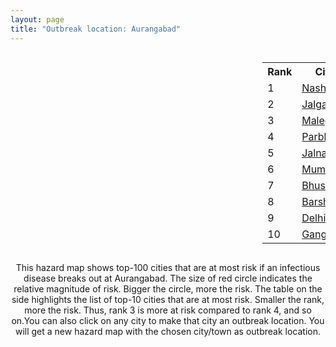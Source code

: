 ```yaml
---
layout: page
title: "Outbreak location: Aurangabad"
---
```

<div style="width: 100%; overflow: auto;">
<div style="width: 75%; float: left;">
<div id="mapid">
<script src="https://buda-magenta.github.io/hazard_map/load_map.js"></script>

<script>
var marker_outbreak = L.marker([19.877263, 75.339024],{"autoPan": true}).addTo(map); marker_outbreak.bindTooltip("Aurangabad").openTooltip();

var circle_1 = L.circle([20.011247, 73.790236], {"pane": "markerPane", "color": "red", "fill": true, "fillOpacity": 0.2, "fillRule": "evenodd", "lineCap": "round", "lineJoin": "round", "opacity": 1.0, "radius": 177849, "stroke": true, "weight": 3}).addTo(map);
circle_1.bindTooltip("Nashik<br>rank: 1<br>hazard index: 0.177849")
circle_1.bindPopup('<a href="https://buda-magenta.github.io/hazard_map/Nashik">Nashik</a>')

var circle_2 = L.circle([20.843512, 75.525927], {"pane": "markerPane", "color": "red", "fill": true, "fillOpacity": 0.2, "fillRule": "evenodd", "lineCap": "round", "lineJoin": "round", "opacity": 1.0, "radius": 66192, "stroke": true, "weight": 3}).addTo(map);
circle_2.bindTooltip("Jalgaon<br>rank: 2<br>hazard index: 0.066192")
circle_2.bindPopup('<a href="https://buda-magenta.github.io/hazard_map/Jalgaon">Jalgaon</a>')

var circle_3 = L.circle([20.259399, 76.976203], {"pane": "markerPane", "color": "red", "fill": true, "fillOpacity": 0.2, "fillRule": "evenodd", "lineCap": "round", "lineJoin": "round", "opacity": 1.0, "radius": 27028, "stroke": true, "weight": 3}).addTo(map);
circle_3.bindTooltip("Malegaon<br>rank: 3<br>hazard index: 0.027028")
circle_3.bindPopup('<a href="https://buda-magenta.github.io/hazard_map/Malegaon">Malegaon</a>')

var circle_4 = L.circle([19.290314, 76.602903], {"pane": "markerPane", "color": "red", "fill": true, "fillOpacity": 0.2, "fillRule": "evenodd", "lineCap": "round", "lineJoin": "round", "opacity": 1.0, "radius": 26190, "stroke": true, "weight": 3}).addTo(map);
circle_4.bindTooltip("Parbhani<br>rank: 4<br>hazard index: 0.026190")
circle_4.bindPopup('<a href="https://buda-magenta.github.io/hazard_map/Parbhani">Parbhani</a>')

var circle_5 = L.circle([19.918233, 75.868625], {"pane": "markerPane", "color": "red", "fill": true, "fillOpacity": 0.2, "fillRule": "evenodd", "lineCap": "round", "lineJoin": "round", "opacity": 1.0, "radius": 21846, "stroke": true, "weight": 3}).addTo(map);
circle_5.bindTooltip("Jalna<br>rank: 5<br>hazard index: 0.021846")
circle_5.bindPopup('<a href="https://buda-magenta.github.io/hazard_map/Jalna">Jalna</a>')

var circle_6 = L.circle([19.075990, 72.877393], {"pane": "markerPane", "color": "red", "fill": true, "fillOpacity": 0.2, "fillRule": "evenodd", "lineCap": "round", "lineJoin": "round", "opacity": 1.0, "radius": 17786, "stroke": true, "weight": 3}).addTo(map);
circle_6.bindTooltip("Mumbai<br>rank: 6<br>hazard index: 0.017787")
circle_6.bindPopup('<a href="https://buda-magenta.github.io/hazard_map/Mumbai">Mumbai</a>')

var circle_7 = L.circle([20.993276, 75.839983], {"pane": "markerPane", "color": "red", "fill": true, "fillOpacity": 0.2, "fillRule": "evenodd", "lineCap": "round", "lineJoin": "round", "opacity": 1.0, "radius": 11070, "stroke": true, "weight": 3}).addTo(map);
circle_7.bindTooltip("Bhusawal<br>rank: 7<br>hazard index: 0.011071")
circle_7.bindPopup('<a href="https://buda-magenta.github.io/hazard_map/Bhusawal">Bhusawal</a>')

var circle_8 = L.circle([18.182992, 75.743925], {"pane": "markerPane", "color": "red", "fill": true, "fillOpacity": 0.2, "fillRule": "evenodd", "lineCap": "round", "lineJoin": "round", "opacity": 1.0, "radius": 7227, "stroke": true, "weight": 3}).addTo(map);
circle_8.bindTooltip("Barshi<br>rank: 8<br>hazard index: 0.007228")
circle_8.bindPopup('<a href="https://buda-magenta.github.io/hazard_map/Barshi">Barshi</a>')

var circle_9 = L.circle([28.651718, 77.221939], {"pane": "markerPane", "color": "red", "fill": true, "fillOpacity": 0.2, "fillRule": "evenodd", "lineCap": "round", "lineJoin": "round", "opacity": 1.0, "radius": 5105, "stroke": true, "weight": 3}).addTo(map);
circle_9.bindTooltip("Delhi<br>rank: 9<br>hazard index: 0.005106")
circle_9.bindPopup('<a href="https://buda-magenta.github.io/hazard_map/Delhi">Delhi</a>')

var circle_10 = L.circle([19.794750, 75.077922], {"pane": "markerPane", "color": "red", "fill": true, "fillOpacity": 0.2, "fillRule": "evenodd", "lineCap": "round", "lineJoin": "round", "opacity": 1.0, "radius": 4424, "stroke": true, "weight": 3}).addTo(map);
circle_10.bindTooltip("Gangapur<br>rank: 10<br>hazard index: 0.004425")
circle_10.bindPopup('<a href="https://buda-magenta.github.io/hazard_map/Gangapur">Gangapur</a>')

var circle_11 = L.circle([21.365999, 74.284004], {"pane": "markerPane", "color": "red", "fill": true, "fillOpacity": 0.2, "fillRule": "evenodd", "lineCap": "round", "lineJoin": "round", "opacity": 1.0, "radius": 3610, "stroke": true, "weight": 3}).addTo(map);
circle_11.bindTooltip("Nandurbar<br>rank: 11<br>hazard index: 0.003611")
circle_11.bindPopup('<a href="https://buda-magenta.github.io/hazard_map/Nandurbar">Nandurbar</a>')

var circle_12 = L.circle([19.250000, 74.750000], {"pane": "markerPane", "color": "red", "fill": true, "fillOpacity": 0.2, "fillRule": "evenodd", "lineCap": "round", "lineJoin": "round", "opacity": 1.0, "radius": 3582, "stroke": true, "weight": 3}).addTo(map);
circle_12.bindTooltip("Ahmadnagar<br>rank: 12<br>hazard index: 0.003583")
circle_12.bindPopup('<a href="https://buda-magenta.github.io/hazard_map/Ahmadnagar">Ahmadnagar</a>')

var circle_13 = L.circle([19.169335, 77.311013], {"pane": "markerPane", "color": "red", "fill": true, "fillOpacity": 0.2, "fillRule": "evenodd", "lineCap": "round", "lineJoin": "round", "opacity": 1.0, "radius": 3181, "stroke": true, "weight": 3}).addTo(map);
circle_13.bindTooltip("Nanded Waghala<br>rank: 13<br>hazard index: 0.003182")
circle_13.bindPopup('<a href="https://buda-magenta.github.io/hazard_map/Nanded_Waghala">Nanded Waghala</a>')

var circle_14 = L.circle([19.194329, 72.970178], {"pane": "markerPane", "color": "red", "fill": true, "fillOpacity": 0.2, "fillRule": "evenodd", "lineCap": "round", "lineJoin": "round", "opacity": 1.0, "radius": 2588, "stroke": true, "weight": 3}).addTo(map);
circle_14.bindTooltip("Thane<br>rank: 14<br>hazard index: 0.002589")
circle_14.bindPopup('<a href="https://buda-magenta.github.io/hazard_map/Thane">Thane</a>')

var circle_15 = L.circle([17.388786, 78.461065], {"pane": "markerPane", "color": "red", "fill": true, "fillOpacity": 0.2, "fillRule": "evenodd", "lineCap": "round", "lineJoin": "round", "opacity": 1.0, "radius": 2583, "stroke": true, "weight": 3}).addTo(map);
circle_15.bindTooltip("Hyderabad<br>rank: 15<br>hazard index: 0.002584")
circle_15.bindPopup('<a href="https://buda-magenta.github.io/hazard_map/Hyderabad">Hyderabad</a>')

var circle_16 = L.circle([21.170200, 72.831100], {"pane": "markerPane", "color": "red", "fill": true, "fillOpacity": 0.2, "fillRule": "evenodd", "lineCap": "round", "lineJoin": "round", "opacity": 1.0, "radius": 2437, "stroke": true, "weight": 3}).addTo(map);
circle_16.bindTooltip("Surat<br>rank: 16<br>hazard index: 0.002437")
circle_16.bindPopup('<a href="https://buda-magenta.github.io/hazard_map/Surat">Surat</a>')

var circle_17 = L.circle([21.145629, 80.268387], {"pane": "markerPane", "color": "red", "fill": true, "fillOpacity": 0.2, "fillRule": "evenodd", "lineCap": "round", "lineJoin": "round", "opacity": 1.0, "radius": 2193, "stroke": true, "weight": 3}).addTo(map);
circle_17.bindTooltip("Gondiya<br>rank: 17<br>hazard index: 0.002194")
circle_17.bindPopup('<a href="https://buda-magenta.github.io/hazard_map/Gondiya">Gondiya</a>')

var circle_18 = L.circle([18.521428, 73.854454], {"pane": "markerPane", "color": "red", "fill": true, "fillOpacity": 0.2, "fillRule": "evenodd", "lineCap": "round", "lineJoin": "round", "opacity": 1.0, "radius": 1756, "stroke": true, "weight": 3}).addTo(map);
circle_18.bindTooltip("Pune<br>rank: 18<br>hazard index: 0.001757")
circle_18.bindPopup('<a href="https://buda-magenta.github.io/hazard_map/Pune">Pune</a>')

var circle_19 = L.circle([23.160894, 79.949770], {"pane": "markerPane", "color": "red", "fill": true, "fillOpacity": 0.2, "fillRule": "evenodd", "lineCap": "round", "lineJoin": "round", "opacity": 1.0, "radius": 1618, "stroke": true, "weight": 3}).addTo(map);
circle_19.bindTooltip("Jabalpur<br>rank: 19<br>hazard index: 0.001619")
circle_19.bindPopup('<a href="https://buda-magenta.github.io/hazard_map/Jabalpur">Jabalpur</a>')

var circle_20 = L.circle([25.438130, 81.833800], {"pane": "markerPane", "color": "red", "fill": true, "fillOpacity": 0.2, "fillRule": "evenodd", "lineCap": "round", "lineJoin": "round", "opacity": 1.0, "radius": 1502, "stroke": true, "weight": 3}).addTo(map);
circle_20.bindTooltip("Allahabad<br>rank: 20<br>hazard index: 0.001502")
circle_20.bindPopup('<a href="https://buda-magenta.github.io/hazard_map/Allahabad">Allahabad</a>')

var circle_21 = L.circle([21.149813, 79.082056], {"pane": "markerPane", "color": "red", "fill": true, "fillOpacity": 0.2, "fillRule": "evenodd", "lineCap": "round", "lineJoin": "round", "opacity": 1.0, "radius": 1396, "stroke": true, "weight": 3}).addTo(map);
circle_21.bindTooltip("Nagpur<br>rank: 21<br>hazard index: 0.001397")
circle_21.bindPopup('<a href="https://buda-magenta.github.io/hazard_map/Nagpur">Nagpur</a>')

var circle_22 = L.circle([19.439885, 72.880383], {"pane": "markerPane", "color": "red", "fill": true, "fillOpacity": 0.2, "fillRule": "evenodd", "lineCap": "round", "lineJoin": "round", "opacity": 1.0, "radius": 1343, "stroke": true, "weight": 3}).addTo(map);
circle_22.bindTooltip("Vasai<br>rank: 22<br>hazard index: 0.001344")
circle_22.bindPopup('<a href="https://buda-magenta.github.io/hazard_map/Vasai">Vasai</a>')

var circle_23 = L.circle([20.761862, 77.192172], {"pane": "markerPane", "color": "red", "fill": true, "fillOpacity": 0.2, "fillRule": "evenodd", "lineCap": "round", "lineJoin": "round", "opacity": 1.0, "radius": 1232, "stroke": true, "weight": 3}).addTo(map);
circle_23.bindTooltip("Akola<br>rank: 23<br>hazard index: 0.001233")
circle_23.bindPopup('<a href="https://buda-magenta.github.io/hazard_map/Akola">Akola</a>')

var circle_24 = L.circle([19.295200, 72.854400], {"pane": "markerPane", "color": "red", "fill": true, "fillOpacity": 0.2, "fillRule": "evenodd", "lineCap": "round", "lineJoin": "round", "opacity": 1.0, "radius": 1069, "stroke": true, "weight": 3}).addTo(map);
circle_24.bindTooltip("Mira-Bhayandar<br>rank: 24<br>hazard index: 0.001069")
circle_24.bindPopup('<a href="https://buda-magenta.github.io/hazard_map/Mira-Bhayandar">Mira-Bhayandar</a>')

var circle_25 = L.circle([18.627929, 73.800983], {"pane": "markerPane", "color": "red", "fill": true, "fillOpacity": 0.2, "fillRule": "evenodd", "lineCap": "round", "lineJoin": "round", "opacity": 1.0, "radius": 972, "stroke": true, "weight": 3}).addTo(map);
circle_25.bindTooltip("Pimpri Chinchwad<br>rank: 25<br>hazard index: 0.000972")
circle_25.bindPopup('<a href="https://buda-magenta.github.io/hazard_map/Pimpri_Chinchwad">Pimpri Chinchwad</a>')

var circle_26 = L.circle([19.362531, 73.078475], {"pane": "markerPane", "color": "red", "fill": true, "fillOpacity": 0.2, "fillRule": "evenodd", "lineCap": "round", "lineJoin": "round", "opacity": 1.0, "radius": 929, "stroke": true, "weight": 3}).addTo(map);
circle_26.bindTooltip("Bhiwandi<br>rank: 26<br>hazard index: 0.000929")
circle_26.bindPopup('<a href="https://buda-magenta.github.io/hazard_map/Bhiwandi">Bhiwandi</a>')

var circle_27 = L.circle([21.237947, 81.633683], {"pane": "markerPane", "color": "red", "fill": true, "fillOpacity": 0.2, "fillRule": "evenodd", "lineCap": "round", "lineJoin": "round", "opacity": 1.0, "radius": 903, "stroke": true, "weight": 3}).addTo(map);
circle_27.bindTooltip("Raipur<br>rank: 27<br>hazard index: 0.000903")
circle_27.bindPopup('<a href="https://buda-magenta.github.io/hazard_map/Raipur">Raipur</a>')

var circle_28 = L.circle([21.154541, 77.644296], {"pane": "markerPane", "color": "red", "fill": true, "fillOpacity": 0.2, "fillRule": "evenodd", "lineCap": "round", "lineJoin": "round", "opacity": 1.0, "radius": 824, "stroke": true, "weight": 3}).addTo(map);
circle_28.bindTooltip("Amravati<br>rank: 28<br>hazard index: 0.000824")
circle_28.bindPopup('<a href="https://buda-magenta.github.io/hazard_map/Amravati">Amravati</a>')

var circle_29 = L.circle([25.335649, 83.007629], {"pane": "markerPane", "color": "red", "fill": true, "fillOpacity": 0.2, "fillRule": "evenodd", "lineCap": "round", "lineJoin": "round", "opacity": 1.0, "radius": 660, "stroke": true, "weight": 3}).addTo(map);
circle_29.bindTooltip("Varanasi<br>rank: 29<br>hazard index: 0.000661")
circle_29.bindPopup('<a href="https://buda-magenta.github.io/hazard_map/Varanasi">Varanasi</a>')

var circle_30 = L.circle([19.261944, 73.194760], {"pane": "markerPane", "color": "red", "fill": true, "fillOpacity": 0.2, "fillRule": "evenodd", "lineCap": "round", "lineJoin": "round", "opacity": 1.0, "radius": 656, "stroke": true, "weight": 3}).addTo(map);
circle_30.bindTooltip("Ulhas Nagar<br>rank: 30<br>hazard index: 0.000656")
circle_30.bindPopup('<a href="https://buda-magenta.github.io/hazard_map/Ulhas_Nagar">Ulhas Nagar</a>')

var circle_31 = L.circle([25.531031, 78.652689], {"pane": "markerPane", "color": "red", "fill": true, "fillOpacity": 0.2, "fillRule": "evenodd", "lineCap": "round", "lineJoin": "round", "opacity": 1.0, "radius": 560, "stroke": true, "weight": 3}).addTo(map);
circle_31.bindTooltip("Jhansi<br>rank: 31<br>hazard index: 0.000560")
circle_31.bindPopup('<a href="https://buda-magenta.github.io/hazard_map/Jhansi">Jhansi</a>')

var circle_32 = L.circle([18.351469, 76.755121], {"pane": "markerPane", "color": "red", "fill": true, "fillOpacity": 0.2, "fillRule": "evenodd", "lineCap": "round", "lineJoin": "round", "opacity": 1.0, "radius": 548, "stroke": true, "weight": 3}).addTo(map);
circle_32.bindTooltip("Latur<br>rank: 32<br>hazard index: 0.000549")
circle_32.bindPopup('<a href="https://buda-magenta.github.io/hazard_map/Latur">Latur</a>')

var circle_33 = L.circle([22.541418, 88.357691], {"pane": "markerPane", "color": "red", "fill": true, "fillOpacity": 0.2, "fillRule": "evenodd", "lineCap": "round", "lineJoin": "round", "opacity": 1.0, "radius": 532, "stroke": true, "weight": 3}).addTo(map);
circle_33.bindTooltip("Kolkata<br>rank: 33<br>hazard index: 0.000533")
circle_33.bindPopup('<a href="https://buda-magenta.github.io/hazard_map/Kolkata">Kolkata</a>')

var circle_34 = L.circle([25.609324, 85.123525], {"pane": "markerPane", "color": "red", "fill": true, "fillOpacity": 0.2, "fillRule": "evenodd", "lineCap": "round", "lineJoin": "round", "opacity": 1.0, "radius": 419, "stroke": true, "weight": 3}).addTo(map);
circle_34.bindTooltip("Patna<br>rank: 34<br>hazard index: 0.000420")
circle_34.bindPopup('<a href="https://buda-magenta.github.io/hazard_map/Patna">Patna</a>')

var circle_35 = L.circle([24.500000, 81.000000], {"pane": "markerPane", "color": "red", "fill": true, "fillOpacity": 0.2, "fillRule": "evenodd", "lineCap": "round", "lineJoin": "round", "opacity": 1.0, "radius": 375, "stroke": true, "weight": 3}).addTo(map);
circle_35.bindTooltip("Satna<br>rank: 35<br>hazard index: 0.000375")
circle_35.bindPopup('<a href="https://buda-magenta.github.io/hazard_map/Satna">Satna</a>')

var circle_36 = L.circle([16.850253, 74.594888], {"pane": "markerPane", "color": "red", "fill": true, "fillOpacity": 0.2, "fillRule": "evenodd", "lineCap": "round", "lineJoin": "round", "opacity": 1.0, "radius": 371, "stroke": true, "weight": 3}).addTo(map);
circle_36.bindTooltip("Sangli<br>rank: 36<br>hazard index: 0.000371")
circle_36.bindPopup('<a href="https://buda-magenta.github.io/hazard_map/Sangli">Sangli</a>')

var circle_37 = L.circle([23.258486, 77.401989], {"pane": "markerPane", "color": "red", "fill": true, "fillOpacity": 0.2, "fillRule": "evenodd", "lineCap": "round", "lineJoin": "round", "opacity": 1.0, "radius": 360, "stroke": true, "weight": 3}).addTo(map);
circle_37.bindTooltip("Bhopal<br>rank: 37<br>hazard index: 0.000360")
circle_37.bindPopup('<a href="https://buda-magenta.github.io/hazard_map/Bhopal">Bhopal</a>')

var circle_38 = L.circle([20.952407, 72.932383], {"pane": "markerPane", "color": "red", "fill": true, "fillOpacity": 0.2, "fillRule": "evenodd", "lineCap": "round", "lineJoin": "round", "opacity": 1.0, "radius": 351, "stroke": true, "weight": 3}).addTo(map);
circle_38.bindTooltip("Navsari<br>rank: 38<br>hazard index: 0.000352")
circle_38.bindPopup('<a href="https://buda-magenta.github.io/hazard_map/Navsari">Navsari</a>')

var circle_39 = L.circle([26.732501, 77.036312], {"pane": "markerPane", "color": "red", "fill": true, "fillOpacity": 0.2, "fillRule": "evenodd", "lineCap": "round", "lineJoin": "round", "opacity": 1.0, "radius": 345, "stroke": true, "weight": 3}).addTo(map);
circle_39.bindTooltip("Hindaun<br>rank: 39<br>hazard index: 0.000346")
circle_39.bindPopup('<a href="https://buda-magenta.github.io/hazard_map/Hindaun">Hindaun</a>')

var circle_40 = L.circle([19.143607, 73.295535], {"pane": "markerPane", "color": "red", "fill": true, "fillOpacity": 0.2, "fillRule": "evenodd", "lineCap": "round", "lineJoin": "round", "opacity": 1.0, "radius": 322, "stroke": true, "weight": 3}).addTo(map);
circle_40.bindTooltip("Ambarnath<br>rank: 40<br>hazard index: 0.000323")
circle_40.bindPopup('<a href="https://buda-magenta.github.io/hazard_map/Ambarnath">Ambarnath</a>')

var circle_41 = L.circle([21.199035, 81.397955], {"pane": "markerPane", "color": "red", "fill": true, "fillOpacity": 0.2, "fillRule": "evenodd", "lineCap": "round", "lineJoin": "round", "opacity": 1.0, "radius": 305, "stroke": true, "weight": 3}).addTo(map);
circle_41.bindTooltip("Durg<br>rank: 41<br>hazard index: 0.000305")
circle_41.bindPopup('<a href="https://buda-magenta.github.io/hazard_map/Durg">Durg</a>')

var circle_42 = L.circle([23.021624, 72.579707], {"pane": "markerPane", "color": "red", "fill": true, "fillOpacity": 0.2, "fillRule": "evenodd", "lineCap": "round", "lineJoin": "round", "opacity": 1.0, "radius": 301, "stroke": true, "weight": 3}).addTo(map);
circle_42.bindTooltip("Ahmedabad<br>rank: 42<br>hazard index: 0.000301")
circle_42.bindPopup('<a href="https://buda-magenta.github.io/hazard_map/Ahmedabad">Ahmedabad</a>')

var circle_43 = L.circle([21.977864, 76.568828], {"pane": "markerPane", "color": "red", "fill": true, "fillOpacity": 0.2, "fillRule": "evenodd", "lineCap": "round", "lineJoin": "round", "opacity": 1.0, "radius": 246, "stroke": true, "weight": 3}).addTo(map);
circle_43.bindTooltip("Khandwa<br>rank: 43<br>hazard index: 0.000247")
circle_43.bindPopup('<a href="https://buda-magenta.github.io/hazard_map/Khandwa">Khandwa</a>')

var circle_44 = L.circle([22.383333, 82.133333], {"pane": "markerPane", "color": "red", "fill": true, "fillOpacity": 0.2, "fillRule": "evenodd", "lineCap": "round", "lineJoin": "round", "opacity": 1.0, "radius": 227, "stroke": true, "weight": 3}).addTo(map);
circle_44.bindTooltip("Bilaspur<br>rank: 44<br>hazard index: 0.000228")
circle_44.bindPopup('<a href="https://buda-magenta.github.io/hazard_map/Bilaspur">Bilaspur</a>')

var circle_45 = L.circle([21.200996, 81.335426], {"pane": "markerPane", "color": "red", "fill": true, "fillOpacity": 0.2, "fillRule": "evenodd", "lineCap": "round", "lineJoin": "round", "opacity": 1.0, "radius": 205, "stroke": true, "weight": 3}).addTo(map);
circle_45.bindTooltip("Bhilai Nagar<br>rank: 45<br>hazard index: 0.000206")
circle_45.bindPopup('<a href="https://buda-magenta.github.io/hazard_map/Bhilai_Nagar">Bhilai Nagar</a>')

var circle_46 = L.circle([15.398403, 73.812918], {"pane": "markerPane", "color": "red", "fill": true, "fillOpacity": 0.2, "fillRule": "evenodd", "lineCap": "round", "lineJoin": "round", "opacity": 1.0, "radius": 204, "stroke": true, "weight": 3}).addTo(map);
circle_46.bindTooltip("Vasco Da Gama<br>rank: 46<br>hazard index: 0.000205")
circle_46.bindPopup('<a href="https://buda-magenta.github.io/hazard_map/Vasco_Da_Gama">Vasco Da Gama</a>')

var circle_47 = L.circle([12.979120, 77.591300], {"pane": "markerPane", "color": "red", "fill": true, "fillOpacity": 0.2, "fillRule": "evenodd", "lineCap": "round", "lineJoin": "round", "opacity": 1.0, "radius": 199, "stroke": true, "weight": 3}).addTo(map);
circle_47.bindTooltip("Bangalore<br>rank: 47<br>hazard index: 0.000200")
circle_47.bindPopup('<a href="https://buda-magenta.github.io/hazard_map/Bangalore">Bangalore</a>')

var circle_48 = L.circle([17.849907, 75.276320], {"pane": "markerPane", "color": "red", "fill": true, "fillOpacity": 0.2, "fillRule": "evenodd", "lineCap": "round", "lineJoin": "round", "opacity": 1.0, "radius": 191, "stroke": true, "weight": 3}).addTo(map);
circle_48.bindTooltip("Solapur<br>rank: 48<br>hazard index: 0.000192")
circle_48.bindPopup('<a href="https://buda-magenta.github.io/hazard_map/Solapur">Solapur</a>')

var circle_49 = L.circle([26.055318, 82.993139], {"pane": "markerPane", "color": "red", "fill": true, "fillOpacity": 0.2, "fillRule": "evenodd", "lineCap": "round", "lineJoin": "round", "opacity": 1.0, "radius": 190, "stroke": true, "weight": 3}).addTo(map);
circle_49.bindTooltip("Nizamabad<br>rank: 49<br>hazard index: 0.000191")
circle_49.bindPopup('<a href="https://buda-magenta.github.io/hazard_map/Nizamabad">Nizamabad</a>')

var circle_50 = L.circle([26.838100, 80.934600], {"pane": "markerPane", "color": "red", "fill": true, "fillOpacity": 0.2, "fillRule": "evenodd", "lineCap": "round", "lineJoin": "round", "opacity": 1.0, "radius": 189, "stroke": true, "weight": 3}).addTo(map);
circle_50.bindTooltip("Lucknow<br>rank: 50<br>hazard index: 0.000189")
circle_50.bindPopup('<a href="https://buda-magenta.github.io/hazard_map/Lucknow">Lucknow</a>')

var circle_51 = L.circle([26.460914, 80.321759], {"pane": "markerPane", "color": "red", "fill": true, "fillOpacity": 0.2, "fillRule": "evenodd", "lineCap": "round", "lineJoin": "round", "opacity": 1.0, "radius": 186, "stroke": true, "weight": 3}).addTo(map);
circle_51.bindTooltip("Kanpur<br>rank: 51<br>hazard index: 0.000186")
circle_51.bindPopup('<a href="https://buda-magenta.github.io/hazard_map/Kanpur">Kanpur</a>')

var circle_52 = L.circle([20.972740, 80.691555], {"pane": "markerPane", "color": "red", "fill": true, "fillOpacity": 0.2, "fillRule": "evenodd", "lineCap": "round", "lineJoin": "round", "opacity": 1.0, "radius": 182, "stroke": true, "weight": 3}).addTo(map);
circle_52.bindTooltip("Rajnandgaon<br>rank: 52<br>hazard index: 0.000182")
circle_52.bindPopup('<a href="https://buda-magenta.github.io/hazard_map/Rajnandgaon">Rajnandgaon</a>')

var circle_53 = L.circle([26.671329, 83.364583], {"pane": "markerPane", "color": "red", "fill": true, "fillOpacity": 0.2, "fillRule": "evenodd", "lineCap": "round", "lineJoin": "round", "opacity": 1.0, "radius": 179, "stroke": true, "weight": 3}).addTo(map);
circle_53.bindTooltip("Gorakhpur<br>rank: 53<br>hazard index: 0.000180")
circle_53.bindPopup('<a href="https://buda-magenta.github.io/hazard_map/Gorakhpur">Gorakhpur</a>')

var circle_54 = L.circle([26.269722, 82.994425], {"pane": "markerPane", "color": "red", "fill": true, "fillOpacity": 0.2, "fillRule": "evenodd", "lineCap": "round", "lineJoin": "round", "opacity": 1.0, "radius": 175, "stroke": true, "weight": 3}).addTo(map);
circle_54.bindTooltip("Burhanpur<br>rank: 54<br>hazard index: 0.000176")
circle_54.bindPopup('<a href="https://buda-magenta.github.io/hazard_map/Burhanpur">Burhanpur</a>')

var circle_55 = L.circle([19.500000, 78.500000], {"pane": "markerPane", "color": "red", "fill": true, "fillOpacity": 0.2, "fillRule": "evenodd", "lineCap": "round", "lineJoin": "round", "opacity": 1.0, "radius": 175, "stroke": true, "weight": 3}).addTo(map);
circle_55.bindTooltip("Adilabad<br>rank: 55<br>hazard index: 0.000175")
circle_55.bindPopup('<a href="https://buda-magenta.github.io/hazard_map/Adilabad">Adilabad</a>')

var circle_56 = L.circle([25.196826, 76.000893], {"pane": "markerPane", "color": "red", "fill": true, "fillOpacity": 0.2, "fillRule": "evenodd", "lineCap": "round", "lineJoin": "round", "opacity": 1.0, "radius": 162, "stroke": true, "weight": 3}).addTo(map);
circle_56.bindTooltip("Kota<br>rank: 56<br>hazard index: 0.000163")
circle_56.bindPopup('<a href="https://buda-magenta.github.io/hazard_map/Kota">Kota</a>')

var circle_57 = L.circle([18.169844, 76.117963], {"pane": "markerPane", "color": "red", "fill": true, "fillOpacity": 0.2, "fillRule": "evenodd", "lineCap": "round", "lineJoin": "round", "opacity": 1.0, "radius": 160, "stroke": true, "weight": 3}).addTo(map);
circle_57.bindTooltip("Osmanabad<br>rank: 57<br>hazard index: 0.000161")
circle_57.bindPopup('<a href="https://buda-magenta.github.io/hazard_map/Osmanabad">Osmanabad</a>')

var circle_58 = L.circle([22.297314, 73.194257], {"pane": "markerPane", "color": "red", "fill": true, "fillOpacity": 0.2, "fillRule": "evenodd", "lineCap": "round", "lineJoin": "round", "opacity": 1.0, "radius": 159, "stroke": true, "weight": 3}).addTo(map);
circle_58.bindTooltip("Vadodara<br>rank: 58<br>hazard index: 0.000159")
circle_58.bindPopup('<a href="https://buda-magenta.github.io/hazard_map/Vadodara">Vadodara</a>')

var circle_59 = L.circle([20.325704, 78.116914], {"pane": "markerPane", "color": "red", "fill": true, "fillOpacity": 0.2, "fillRule": "evenodd", "lineCap": "round", "lineJoin": "round", "opacity": 1.0, "radius": 158, "stroke": true, "weight": 3}).addTo(map);
circle_59.bindTooltip("Yavatmal<br>rank: 59<br>hazard index: 0.000158")
circle_59.bindPopup('<a href="https://buda-magenta.github.io/hazard_map/Yavatmal">Yavatmal</a>')

var circle_60 = L.circle([20.825623, 78.613146], {"pane": "markerPane", "color": "red", "fill": true, "fillOpacity": 0.2, "fillRule": "evenodd", "lineCap": "round", "lineJoin": "round", "opacity": 1.0, "radius": 156, "stroke": true, "weight": 3}).addTo(map);
circle_60.bindTooltip("Wardha<br>rank: 60<br>hazard index: 0.000157")
circle_60.bindPopup('<a href="https://buda-magenta.github.io/hazard_map/Wardha">Wardha</a>')

var circle_61 = L.circle([20.030976, 79.358139], {"pane": "markerPane", "color": "red", "fill": true, "fillOpacity": 0.2, "fillRule": "evenodd", "lineCap": "round", "lineJoin": "round", "opacity": 1.0, "radius": 156, "stroke": true, "weight": 3}).addTo(map);
circle_61.bindTooltip("Chandrapur<br>rank: 61<br>hazard index: 0.000156")
circle_61.bindPopup('<a href="https://buda-magenta.github.io/hazard_map/Chandrapur">Chandrapur</a>')

var circle_62 = L.circle([22.720362, 75.868200], {"pane": "markerPane", "color": "red", "fill": true, "fillOpacity": 0.2, "fillRule": "evenodd", "lineCap": "round", "lineJoin": "round", "opacity": 1.0, "radius": 153, "stroke": true, "weight": 3}).addTo(map);
circle_62.bindTooltip("Indore<br>rank: 62<br>hazard index: 0.000154")
circle_62.bindPopup('<a href="https://buda-magenta.github.io/hazard_map/Indore">Indore</a>')

var circle_63 = L.circle([20.475195, 78.742396], {"pane": "markerPane", "color": "red", "fill": true, "fillOpacity": 0.2, "fillRule": "evenodd", "lineCap": "round", "lineJoin": "round", "opacity": 1.0, "radius": 151, "stroke": true, "weight": 3}).addTo(map);
circle_63.bindTooltip("Hinganghat<br>rank: 63<br>hazard index: 0.000152")
circle_63.bindPopup('<a href="https://buda-magenta.github.io/hazard_map/Hinganghat">Hinganghat</a>')

var circle_64 = L.circle([20.432402, 73.141172], {"pane": "markerPane", "color": "red", "fill": true, "fillOpacity": 0.2, "fillRule": "evenodd", "lineCap": "round", "lineJoin": "round", "opacity": 1.0, "radius": 144, "stroke": true, "weight": 3}).addTo(map);
circle_64.bindTooltip("Valsad<br>rank: 64<br>hazard index: 0.000145")
circle_64.bindPopup('<a href="https://buda-magenta.github.io/hazard_map/Valsad">Valsad</a>')

var circle_65 = L.circle([21.818774, 75.606458], {"pane": "markerPane", "color": "red", "fill": true, "fillOpacity": 0.2, "fillRule": "evenodd", "lineCap": "round", "lineJoin": "round", "opacity": 1.0, "radius": 128, "stroke": true, "weight": 3}).addTo(map);
circle_65.bindTooltip("Khargone<br>rank: 65<br>hazard index: 0.000129")
circle_65.bindPopup('<a href="https://buda-magenta.github.io/hazard_map/Khargone">Khargone</a>')

var circle_66 = L.circle([13.083694, 80.270186], {"pane": "markerPane", "color": "red", "fill": true, "fillOpacity": 0.2, "fillRule": "evenodd", "lineCap": "round", "lineJoin": "round", "opacity": 1.0, "radius": 128, "stroke": true, "weight": 3}).addTo(map);
circle_66.bindTooltip("Chennai<br>rank: 66<br>hazard index: 0.000128")
circle_66.bindPopup('<a href="https://buda-magenta.github.io/hazard_map/Chennai">Chennai</a>')

var circle_67 = L.circle([16.508759, 80.618510], {"pane": "markerPane", "color": "red", "fill": true, "fillOpacity": 0.2, "fillRule": "evenodd", "lineCap": "round", "lineJoin": "round", "opacity": 1.0, "radius": 108, "stroke": true, "weight": 3}).addTo(map);
circle_67.bindTooltip("Vijayawada<br>rank: 67<br>hazard index: 0.000109")
circle_67.bindPopup('<a href="https://buda-magenta.github.io/hazard_map/Vijayawada">Vijayawada</a>')

var circle_68 = L.circle([17.166667, 77.083333], {"pane": "markerPane", "color": "red", "fill": true, "fillOpacity": 0.2, "fillRule": "evenodd", "lineCap": "round", "lineJoin": "round", "opacity": 1.0, "radius": 107, "stroke": true, "weight": 3}).addTo(map);
circle_68.bindTooltip("Gulbarga<br>rank: 68<br>hazard index: 0.000107")
circle_68.bindPopup('<a href="https://buda-magenta.github.io/hazard_map/Gulbarga">Gulbarga</a>')

var circle_69 = L.circle([27.639077, 76.614452], {"pane": "markerPane", "color": "red", "fill": true, "fillOpacity": 0.2, "fillRule": "evenodd", "lineCap": "round", "lineJoin": "round", "opacity": 1.0, "radius": 98, "stroke": true, "weight": 3}).addTo(map);
circle_69.bindTooltip("Alwar<br>rank: 69<br>hazard index: 0.000099")
circle_69.bindPopup('<a href="https://buda-magenta.github.io/hazard_map/Alwar">Alwar</a>')

var circle_70 = L.circle([26.148658, 85.340013], {"pane": "markerPane", "color": "red", "fill": true, "fillOpacity": 0.2, "fillRule": "evenodd", "lineCap": "round", "lineJoin": "round", "opacity": 1.0, "radius": 93, "stroke": true, "weight": 3}).addTo(map);
circle_70.bindTooltip("Muzaffarpur<br>rank: 70<br>hazard index: 0.000093")
circle_70.bindPopup('<a href="https://buda-magenta.github.io/hazard_map/Muzaffarpur">Muzaffarpur</a>')

var circle_71 = L.circle([17.636129, 74.298278], {"pane": "markerPane", "color": "red", "fill": true, "fillOpacity": 0.2, "fillRule": "evenodd", "lineCap": "round", "lineJoin": "round", "opacity": 1.0, "radius": 92, "stroke": true, "weight": 3}).addTo(map);
circle_71.bindTooltip("Satara<br>rank: 71<br>hazard index: 0.000093")
circle_71.bindPopup('<a href="https://buda-magenta.github.io/hazard_map/Satara">Satara</a>')

var circle_72 = L.circle([27.209822, 79.048137], {"pane": "markerPane", "color": "red", "fill": true, "fillOpacity": 0.2, "fillRule": "evenodd", "lineCap": "round", "lineJoin": "round", "opacity": 1.0, "radius": 91, "stroke": true, "weight": 3}).addTo(map);
circle_72.bindTooltip("Mainpuri<br>rank: 72<br>hazard index: 0.000091")
circle_72.bindPopup('<a href="https://buda-magenta.github.io/hazard_map/Mainpuri">Mainpuri</a>')

var circle_73 = L.circle([25.954628, 83.647350], {"pane": "markerPane", "color": "red", "fill": true, "fillOpacity": 0.2, "fillRule": "evenodd", "lineCap": "round", "lineJoin": "round", "opacity": 1.0, "radius": 85, "stroke": true, "weight": 3}).addTo(map);
circle_73.bindTooltip("Maunath Bhanjan<br>rank: 73<br>hazard index: 0.000086")
circle_73.bindPopup('<a href="https://buda-magenta.github.io/hazard_map/Maunath_Bhanjan">Maunath Bhanjan</a>')

var circle_74 = L.circle([12.869810, 74.843008], {"pane": "markerPane", "color": "red", "fill": true, "fillOpacity": 0.2, "fillRule": "evenodd", "lineCap": "round", "lineJoin": "round", "opacity": 1.0, "radius": 85, "stroke": true, "weight": 3}).addTo(map);
circle_74.bindTooltip("Mangalore<br>rank: 74<br>hazard index: 0.000085")
circle_74.bindPopup('<a href="https://buda-magenta.github.io/hazard_map/Mangalore">Mangalore</a>')

var circle_75 = L.circle([28.428262, 77.002700], {"pane": "markerPane", "color": "red", "fill": true, "fillOpacity": 0.2, "fillRule": "evenodd", "lineCap": "round", "lineJoin": "round", "opacity": 1.0, "radius": 72, "stroke": true, "weight": 3}).addTo(map);
circle_75.bindTooltip("Gurgaon<br>rank: 75<br>hazard index: 0.000072")
circle_75.bindPopup('<a href="https://buda-magenta.github.io/hazard_map/Gurgaon">Gurgaon</a>')

var circle_76 = L.circle([25.623400, 85.041700], {"pane": "markerPane", "color": "red", "fill": true, "fillOpacity": 0.2, "fillRule": "evenodd", "lineCap": "round", "lineJoin": "round", "opacity": 1.0, "radius": 68, "stroke": true, "weight": 3}).addTo(map);
circle_76.bindTooltip("Dinapur Nizamat<br>rank: 76<br>hazard index: 0.000069")
circle_76.bindPopup('<a href="https://buda-magenta.github.io/hazard_map/Dinapur_Nizamat">Dinapur Nizamat</a>')

var circle_77 = L.circle([28.402979, 77.310384], {"pane": "markerPane", "color": "red", "fill": true, "fillOpacity": 0.2, "fillRule": "evenodd", "lineCap": "round", "lineJoin": "round", "opacity": 1.0, "radius": 66, "stroke": true, "weight": 3}).addTo(map);
circle_77.bindTooltip("Faridabad<br>rank: 77<br>hazard index: 0.000066")
circle_77.bindPopup('<a href="https://buda-magenta.github.io/hazard_map/Faridabad">Faridabad</a>')

var circle_78 = L.circle([22.519770, 82.629515], {"pane": "markerPane", "color": "red", "fill": true, "fillOpacity": 0.2, "fillRule": "evenodd", "lineCap": "round", "lineJoin": "round", "opacity": 1.0, "radius": 64, "stroke": true, "weight": 3}).addTo(map);
circle_78.bindTooltip("Korba<br>rank: 78<br>hazard index: 0.000064")
circle_78.bindPopup('<a href="https://buda-magenta.github.io/hazard_map/Korba">Korba</a>')

var circle_79 = L.circle([25.623457, 84.596839], {"pane": "markerPane", "color": "red", "fill": true, "fillOpacity": 0.2, "fillRule": "evenodd", "lineCap": "round", "lineJoin": "round", "opacity": 1.0, "radius": 63, "stroke": true, "weight": 3}).addTo(map);
circle_79.bindTooltip("Arrah<br>rank: 79<br>hazard index: 0.000064")
circle_79.bindPopup('<a href="https://buda-magenta.github.io/hazard_map/Arrah">Arrah</a>')

var circle_80 = L.circle([22.801519, 86.202958], {"pane": "markerPane", "color": "red", "fill": true, "fillOpacity": 0.2, "fillRule": "evenodd", "lineCap": "round", "lineJoin": "round", "opacity": 1.0, "radius": 63, "stroke": true, "weight": 3}).addTo(map);
circle_80.bindTooltip("Jamshedpur<br>rank: 80<br>hazard index: 0.000064")
circle_80.bindPopup('<a href="https://buda-magenta.github.io/hazard_map/Jamshedpur">Jamshedpur</a>')

var circle_81 = L.circle([25.895924, 82.437716], {"pane": "markerPane", "color": "red", "fill": true, "fillOpacity": 0.2, "fillRule": "evenodd", "lineCap": "round", "lineJoin": "round", "opacity": 1.0, "radius": 61, "stroke": true, "weight": 3}).addTo(map);
circle_81.bindTooltip("Badlapur<br>rank: 81<br>hazard index: 0.000061")
circle_81.bindPopup('<a href="https://buda-magenta.github.io/hazard_map/Badlapur">Badlapur</a>')

var circle_82 = L.circle([17.910400, 77.519900], {"pane": "markerPane", "color": "red", "fill": true, "fillOpacity": 0.2, "fillRule": "evenodd", "lineCap": "round", "lineJoin": "round", "opacity": 1.0, "radius": 59, "stroke": true, "weight": 3}).addTo(map);
circle_82.bindTooltip("Bidar<br>rank: 82<br>hazard index: 0.000059")
circle_82.bindPopup('<a href="https://buda-magenta.github.io/hazard_map/Bidar">Bidar</a>')

var circle_83 = L.circle([26.915458, 75.818982], {"pane": "markerPane", "color": "red", "fill": true, "fillOpacity": 0.2, "fillRule": "evenodd", "lineCap": "round", "lineJoin": "round", "opacity": 1.0, "radius": 58, "stroke": true, "weight": 3}).addTo(map);
circle_83.bindTooltip("Jaipur<br>rank: 83<br>hazard index: 0.000059")
circle_83.bindPopup('<a href="https://buda-magenta.github.io/hazard_map/Jaipur">Jaipur</a>')

var circle_84 = L.circle([26.229141, 76.304533], {"pane": "markerPane", "color": "red", "fill": true, "fillOpacity": 0.2, "fillRule": "evenodd", "lineCap": "round", "lineJoin": "round", "opacity": 1.0, "radius": 57, "stroke": true, "weight": 3}).addTo(map);
circle_84.bindTooltip("Sawai Madhopur<br>rank: 84<br>hazard index: 0.000058")
circle_84.bindPopup('<a href="https://buda-magenta.github.io/hazard_map/Sawai_Madhopur">Sawai Madhopur</a>')

var circle_85 = L.circle([17.980609, 79.598212], {"pane": "markerPane", "color": "red", "fill": true, "fillOpacity": 0.2, "fillRule": "evenodd", "lineCap": "round", "lineJoin": "round", "opacity": 1.0, "radius": 56, "stroke": true, "weight": 3}).addTo(map);
circle_85.bindTooltip("Warangal<br>rank: 85<br>hazard index: 0.000056")
circle_85.bindPopup('<a href="https://buda-magenta.github.io/hazard_map/Warangal">Warangal</a>')

var circle_86 = L.circle([24.935635, 82.647701], {"pane": "markerPane", "color": "red", "fill": true, "fillOpacity": 0.2, "fillRule": "evenodd", "lineCap": "round", "lineJoin": "round", "opacity": 1.0, "radius": 55, "stroke": true, "weight": 3}).addTo(map);
circle_86.bindTooltip("Mirzapur<br>rank: 86<br>hazard index: 0.000056")
circle_86.bindPopup('<a href="https://buda-magenta.github.io/hazard_map/Mirzapur">Mirzapur</a>')

var circle_87 = L.circle([25.286698, 87.132254], {"pane": "markerPane", "color": "red", "fill": true, "fillOpacity": 0.2, "fillRule": "evenodd", "lineCap": "round", "lineJoin": "round", "opacity": 1.0, "radius": 54, "stroke": true, "weight": 3}).addTo(map);
circle_87.bindTooltip("Bhagalpur<br>rank: 87<br>hazard index: 0.000054")
circle_87.bindPopup('<a href="https://buda-magenta.github.io/hazard_map/Bhagalpur">Bhagalpur</a>')

var circle_88 = L.circle([9.931308, 76.267414], {"pane": "markerPane", "color": "red", "fill": true, "fillOpacity": 0.2, "fillRule": "evenodd", "lineCap": "round", "lineJoin": "round", "opacity": 1.0, "radius": 53, "stroke": true, "weight": 3}).addTo(map);
circle_88.bindTooltip("Kochi<br>rank: 88<br>hazard index: 0.000053")
circle_88.bindPopup('<a href="https://buda-magenta.github.io/hazard_map/Kochi">Kochi</a>')

var circle_89 = L.circle([28.901090, 76.580194], {"pane": "markerPane", "color": "red", "fill": true, "fillOpacity": 0.2, "fillRule": "evenodd", "lineCap": "round", "lineJoin": "round", "opacity": 1.0, "radius": 52, "stroke": true, "weight": 3}).addTo(map);
circle_89.bindTooltip("Rohtak<br>rank: 89<br>hazard index: 0.000053")
circle_89.bindPopup('<a href="https://buda-magenta.github.io/hazard_map/Rohtak">Rohtak</a>')

var circle_90 = L.circle([8.576971, 77.050125], {"pane": "markerPane", "color": "red", "fill": true, "fillOpacity": 0.2, "fillRule": "evenodd", "lineCap": "round", "lineJoin": "round", "opacity": 1.0, "radius": 49, "stroke": true, "weight": 3}).addTo(map);
circle_90.bindTooltip("Thiruvananthapuram<br>rank: 90<br>hazard index: 0.000049")
circle_90.bindPopup('<a href="https://buda-magenta.github.io/hazard_map/Thiruvananthapuram">Thiruvananthapuram</a>')

var circle_91 = L.circle([27.633333, 77.583333], {"pane": "markerPane", "color": "red", "fill": true, "fillOpacity": 0.2, "fillRule": "evenodd", "lineCap": "round", "lineJoin": "round", "opacity": 1.0, "radius": 46, "stroke": true, "weight": 3}).addTo(map);
circle_91.bindTooltip("Mathura<br>rank: 91<br>hazard index: 0.000046")
circle_91.bindPopup('<a href="https://buda-magenta.github.io/hazard_map/Mathura">Mathura</a>')

var circle_92 = L.circle([30.909016, 75.851601], {"pane": "markerPane", "color": "red", "fill": true, "fillOpacity": 0.2, "fillRule": "evenodd", "lineCap": "round", "lineJoin": "round", "opacity": 1.0, "radius": 46, "stroke": true, "weight": 3}).addTo(map);
circle_92.bindTooltip("Ludhiana<br>rank: 92<br>hazard index: 0.000046")
circle_92.bindPopup('<a href="https://buda-magenta.github.io/hazard_map/Ludhiana">Ludhiana</a>')

var circle_93 = L.circle([25.795593, 82.488341], {"pane": "markerPane", "color": "red", "fill": true, "fillOpacity": 0.2, "fillRule": "evenodd", "lineCap": "round", "lineJoin": "round", "opacity": 1.0, "radius": 46, "stroke": true, "weight": 3}).addTo(map);
circle_93.bindTooltip("Jaunpur<br>rank: 93<br>hazard index: 0.000046")
circle_93.bindPopup('<a href="https://buda-magenta.github.io/hazard_map/Jaunpur">Jaunpur</a>')

var circle_94 = L.circle([28.863842, 78.805778], {"pane": "markerPane", "color": "red", "fill": true, "fillOpacity": 0.2, "fillRule": "evenodd", "lineCap": "round", "lineJoin": "round", "opacity": 1.0, "radius": 46, "stroke": true, "weight": 3}).addTo(map);
circle_94.bindTooltip("Moradabad<br>rank: 94<br>hazard index: 0.000046")
circle_94.bindPopup('<a href="https://buda-magenta.github.io/hazard_map/Moradabad">Moradabad</a>')

var circle_95 = L.circle([25.280733, 83.125128], {"pane": "markerPane", "color": "red", "fill": true, "fillOpacity": 0.2, "fillRule": "evenodd", "lineCap": "round", "lineJoin": "round", "opacity": 1.0, "radius": 45, "stroke": true, "weight": 3}).addTo(map);
circle_95.bindTooltip("Mughal Sarai<br>rank: 95<br>hazard index: 0.000045")
circle_95.bindPopup('<a href="https://buda-magenta.github.io/hazard_map/Mughal_Sarai">Mughal Sarai</a>')

var circle_96 = L.circle([29.000653, 77.768229], {"pane": "markerPane", "color": "red", "fill": true, "fillOpacity": 0.2, "fillRule": "evenodd", "lineCap": "round", "lineJoin": "round", "opacity": 1.0, "radius": 44, "stroke": true, "weight": 3}).addTo(map);
circle_96.bindTooltip("Meerut<br>rank: 96<br>hazard index: 0.000044")
circle_96.bindPopup('<a href="https://buda-magenta.github.io/hazard_map/Meerut">Meerut</a>')

var circle_97 = L.circle([15.857267, 74.506934], {"pane": "markerPane", "color": "red", "fill": true, "fillOpacity": 0.2, "fillRule": "evenodd", "lineCap": "round", "lineJoin": "round", "opacity": 1.0, "radius": 42, "stroke": true, "weight": 3}).addTo(map);
circle_97.bindTooltip("Belgaum<br>rank: 97<br>hazard index: 0.000043")
circle_97.bindPopup('<a href="https://buda-magenta.github.io/hazard_map/Belgaum">Belgaum</a>')

var circle_98 = L.circle([11.258608, 75.778874], {"pane": "markerPane", "color": "red", "fill": true, "fillOpacity": 0.2, "fillRule": "evenodd", "lineCap": "round", "lineJoin": "round", "opacity": 1.0, "radius": 42, "stroke": true, "weight": 3}).addTo(map);
circle_98.bindTooltip("Kozhikode<br>rank: 98<br>hazard index: 0.000042")
circle_98.bindPopup('<a href="https://buda-magenta.github.io/hazard_map/Kozhikode">Kozhikode</a>')

var circle_99 = L.circle([25.773344, 84.784977], {"pane": "markerPane", "color": "red", "fill": true, "fillOpacity": 0.2, "fillRule": "evenodd", "lineCap": "round", "lineJoin": "round", "opacity": 1.0, "radius": 41, "stroke": true, "weight": 3}).addTo(map);
circle_99.bindTooltip("Chapra<br>rank: 99<br>hazard index: 0.000041")
circle_99.bindPopup('<a href="https://buda-magenta.github.io/hazard_map/Chapra">Chapra</a>')

var circle_100 = L.circle([25.562071, 84.015672], {"pane": "markerPane", "color": "red", "fill": true, "fillOpacity": 0.2, "fillRule": "evenodd", "lineCap": "round", "lineJoin": "round", "opacity": 1.0, "radius": 39, "stroke": true, "weight": 3}).addTo(map);
circle_100.bindTooltip("Buxar<br>rank: 100<br>hazard index: 0.000039")
circle_100.bindPopup('<a href="https://buda-magenta.github.io/hazard_map/Buxar">Buxar</a>')
</script>
</div>
</div>


<div style="width: 20%; float: right;">
<table>
<tr>
<th>Rank</th>
<th>City</th>
</tr>

<tr>
<td>1</td>
<td><a href="https://buda-magenta.github.io/hazard_map/Nashik">Nashik</a></td>
</tr>

<tr>
<td>2</td>
<td><a href="https://buda-magenta.github.io/hazard_map/Jalgaon">Jalgaon</a></td>
</tr>

<tr>
<td>3</td>
<td><a href="https://buda-magenta.github.io/hazard_map/Malegaon">Malegaon</a></td>
</tr>

<tr>
<td>4</td>
<td><a href="https://buda-magenta.github.io/hazard_map/Parbhani">Parbhani</a></td>
</tr>

<tr>
<td>5</td>
<td><a href="https://buda-magenta.github.io/hazard_map/Jalna">Jalna</a></td>
</tr>

<tr>
<td>6</td>
<td><a href="https://buda-magenta.github.io/hazard_map/Mumbai">Mumbai</a></td>
</tr>

<tr>
<td>7</td>
<td><a href="https://buda-magenta.github.io/hazard_map/Bhusawal">Bhusawal</a></td>
</tr>

<tr>
<td>8</td>
<td><a href="https://buda-magenta.github.io/hazard_map/Barshi">Barshi</a></td>
</tr>

<tr>
<td>9</td>
<td><a href="https://buda-magenta.github.io/hazard_map/Delhi">Delhi</a></td>
</tr>

<tr>
<td>10</td>
<td><a href="https://buda-magenta.github.io/hazard_map/Gangapur">Gangapur</a></td>
</tr>

</table>
</div>
</div>


<p align="center">This hazard map shows top-100 cities that are at most risk if an infectious disease breaks out at Aurangabad. The size of red circle indicates the relative magnitude of risk. Bigger the circle, more the risk. The table on the side highlights the list of top-10 cities that are at most risk. Smaller the rank, more the risk. Thus, rank 3 is more at risk compared to rank 4, and so on.You can also click on any city to make that city an outbreak location. You will get a new hazard map with the chosen city/town as outbreak location.
</p>